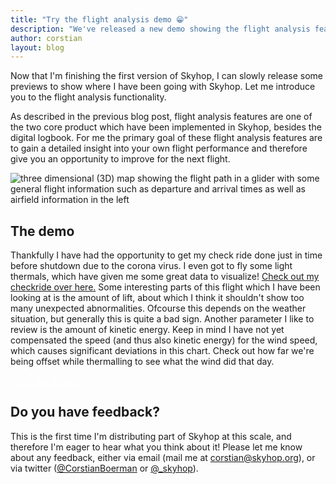 ```yaml
---
title: "Try the flight analysis demo 😁"
description: "We've released a new demo showing the flight analysis features within Skyhop. Check it out now!"
author: corstian
layout: blog
---
```


<p class="text-lg font-thin">Now that I'm finishing the first version of Skyhop, I can slowly release some previews to show where I have been going with Skyhop. Let me introduce you to the flight analysis functionality.</p>


As described in the previous blog post, flight analysis features are one of the two core product which have been implemented in Skyhop, besides the digital logbook. For me the primary goal of these flight analysis features are to gain a detailed insight into your own flight performance and therefore give you an opportunity to improve for the next flight.

<img class="relative mx-auto rounded-lg shadow-lg my-10" src="/assets/images/Screenshot 2020-04-28 at 19.47.31.png" alt="three dimensional (3D) map showing the flight path in a glider with some general flight information such as departure and arrival times as well as airfield information in the left" />


## The demo

Thankfully I have had the opportunity to get my check ride done just in time before shutdown due to the corona virus. I even got to fly some light thermals, which have given me some great data to visualize! <a href="https://app.skyhop.org/flight/LmtmkouKaUKaeqiFoYmzhA%3D%3D" target="_blank">Check out my checkride over here.</a> Some interesting parts of this flight which I have been looking at is the amount of lift, about which I think it shouldn't show too many unexpected abnormalities. Ofcourse this depends on the weather situation, but generally this is quite a bad sign. Another parameter I like to review is the amount of kinetic energy. Keep in mind I have not yet compensated the speed (and thus also kinetic energy) for the wind speed, which causes significant deviations in this chart. Check out how far we're being offset while thermalling to see what the wind did that day.

<div class="flex flex-1"><a href="https://app.skyhop.org/flight/LmtmkouKaUKaeqiFoYmzhA%3D%3D" target="_blank" class="bg-blue-600 hover:bg-blue-500 shadow-md rounded-md px-8 py-2 my-4" style="color: white !important;">Go to the demo -></a></div>


## Do you have feedback?

This is the first time I'm distributing part of Skyhop at this scale, and therefore I'm eager to hear what you think about it! Please let me know about any feedback, either via email (mail me at [corstian@skyhop.org](mailto:corstian@skyhop.org)), or via twitter ([@CorstianBoerman](https://twitter.com/corstianboerman) or [@_skyhop](https://twitter.com/_skyhop)).